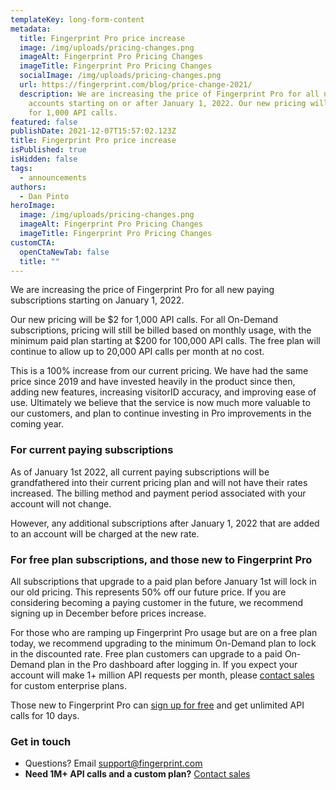 ```yaml
---
templateKey: long-form-content
metadata:
  title: Fingerprint Pro price increase
  image: /img/uploads/pricing-changes.png
  imageAlt: Fingerprint Pro Pricing Changes
  imageTitle: Fingerprint Pro Pricing Changes
  socialImage: /img/uploads/pricing-changes.png
  url: https://fingerprint.com/blog/price-change-2021/
  description: We are increasing the price of Fingerprint Pro for all new paying
    accounts starting on or after January 1, 2022. Our new pricing will be $2
    for 1,000 API calls.
featured: false
publishDate: 2021-12-07T15:57:02.123Z
title: Fingerprint Pro price increase
isPublished: true
isHidden: false
tags:
  - announcements
authors:
  - Dan Pinto
heroImage:
  image: /img/uploads/pricing-changes.png
  imageAlt: Fingerprint Pro Pricing Changes
  imageTitle: Fingerprint Pro Pricing Changes
customCTA:
  openCtaNewTab: false
  title: ""
---
```

We are increasing the price of Fingerprint Pro for all new paying subscriptions starting on January 1, 2022.

Our new pricing will be $2 for 1,000 API calls. For all On-Demand subscriptions, pricing will still be billed based on monthly usage, with the minimum paid plan starting at $200 for 100,000 API calls. The free plan will continue to allow up to 20,000 API calls per month at no cost.

This is a 100% increase from our current pricing. We have had the same price since 2019 and have invested heavily in the product since then, adding new features, increasing visitorID accuracy, and improving ease of use. Ultimately we believe that the service is now much more valuable to our customers, and plan to continue investing in Pro improvements in the coming year.

### For current paying subscriptions

As of January 1st 2022, all current paying subscriptions will be grandfathered into their current pricing plan and will not have their rates increased. The billing method and payment period associated with your account will not change.

However, any additional subscriptions after January 1, 2022 that are added to an account will be charged at the new rate.

### For free plan subscriptions, and those new to Fingerprint Pro

All subscriptions that upgrade to a paid plan before January 1st will lock in our old pricing. This represents 50% off our future price. If you are considering becoming a paying customer in the future, we recommend signing up in December before prices increase.

For those who are ramping up Fingerprint Pro usage but are on a free plan today, we recommend upgrading to the minimum On-Demand plan to lock in the discounted rate. Free plan customers can upgrade to a paid On-Demand plan in the Pro dashboard after logging in. If you expect your account will make 1+ million API requests per month, please [contact sales](/contact-sales/) for custom enterprise plans.

Those new to Fingerprint Pro can [sign up for free](https://dashboard.fingerprintjs.com/signup) and get unlimited API calls for 10 days.

### Get in touch

* Questions? Email [support@fingerprint.com](mailto:support@fingerprint.com)
* **Need 1M+ API calls and a custom plan?** [Contact sales](/contact-sales/)